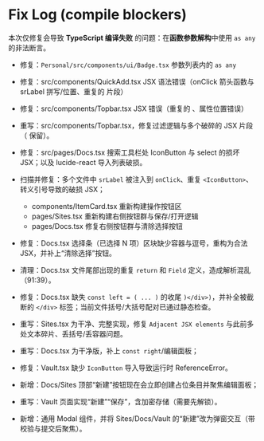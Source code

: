 # Fix Log (compile blockers)

本次仅修复会导致 **TypeScript 编译失败** 的问题：在**函数参数解构**中使用 `as any` 的非法断言。

- 修复：`Personal/src/components/ui/Badge.tsx` 参数列表内的 `as any`

- 修复：src/components/QuickAdd.tsx JSX 语法错误（onClick 箭头函数与 srLabel 拼写/位置、重复的 <IconButton> 片段）
- 修复：src/components/Topbar.tsx JSX 错误（重复的 <IconButton>、属性位置错误）
- 重写：src/components/Topbar.tsx，修复过滤逻辑与多个破碎的 JSX 片段（<CommandK /> 保留）。
- 修复：src/pages/Docs.tsx 搜索工具栏处 IconButton 与 select 的损坏 JSX；以及 lucide-react 导入列表破损。
- 扫描并修复：多个文件中 `srLabel` 被注入到 `onClick`、重复 `<IconButton>`、转义引号导致的破损 JSX；
  - components/ItemCard.tsx 重新构建操作按钮区
  - pages/Sites.tsx 重新构建右侧按钮群与保存/打开逻辑
  - pages/Docs.tsx 修复右侧按钮群与清除选择按钮
- 修复：Docs.tsx 选择条（已选择 N 项）区块缺少容器与逗号，重构为合法 JSX，并补上“清除选择”按钮。
- 清理：Docs.tsx 文件尾部出现的重复 `return` 和 `Field` 定义，造成解析混乱（91:39）。
- 修复：Docs.tsx 缺失 `const left = ( ... )` 的收尾 `)</div>)`，并补全被截断的 `</div>` 标签；当前文件括号/大括号配对已通过静态检查。
- 重写：Sites.tsx 为干净、完整实现，修复 `Adjacent JSX elements` 与此前多处文本碎片、丢括号/丢容器问题。
- 重写：Docs.tsx 为干净版，补上 `const right`/编辑面板；
- 修复：Vault.tsx 缺少 `IconButton` 导入导致运行时 ReferenceError。
- 新增：Docs/Sites 顶部“新建”按钮现在会立即创建占位条目并聚焦编辑面板；
- 重写：Vault 页面实现“新建”“保存”，含加密存储（需要先解锁）。
- 新增：通用 Modal 组件，并将 Sites/Docs/Vault 的“新建”改为弹窗交互（带校验与提交后聚焦）。

